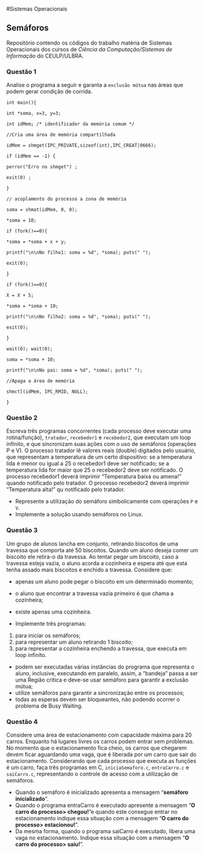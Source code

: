 #Sistemas Operacionais
## Semáforos
Repositório contendo os códigos do trabalho matéria de Sistemas Operacionais dos cursos de *Ciência da Computação/Sistemas de Informação* do CEULP/ULBRA.

### Questão 1

Analise o programa a seguir e garanta a `exclusão mútua` nas áreas que podem gerar condição de corrida.

```
int main(){

int *soma, x=3, y=3;

int idMem; /* identificador da memória comum */

//Cria uma área de memória compartilhada

idMem = shmget(IPC_PRIVATE,sizeof(int),IPC_CREAT|0666);

if (idMem == -1) {

perror("Erro no shmget") ;

exit(0) ;

}

// acoplamento do processo a zona de memória

soma = shmat(idMem, 0, 0);

*soma = 10;

if (fork()==0){

*soma = *soma + x + y;

printf("\n\nNo filho1: soma = %d", *soma); puts(" ");

exit(0);

}

if (fork()==0){

X = X + 5;

*soma = *soma + 10;

printf("\n\nNo filho2: soma = %d", *soma); puts(" ");

exit(0);

}

wait(0); wait(0);

soma = *soma + 10;

printf("\n\nNo pai: soma = %d", *soma); puts(" ");

//Apaga a área de memória

shmctl(idMem, IPC_RMID, NULL);

}
```

### Questão 2

Escreva três programas concorrentes (cada processo deve executar uma rotina/função), `tratador`, `recebedor1` e `recebedor2`, que executam um loop infinito, e que sincronizam suas ações com o uso de semáforos (operações P e V). O processo tratador lê valores reais (double) digitados pelo usuário, que representam a temperatura de um certo dispositivo: se a temperatura lida é menor ou igual a 25 o recebedor1 deve ser notificado; se a temperatura lida for maior que 25 o recebedor2 deve ser notificado. O processo recebedor1 deverá imprimir “Temperatura baixa ou amena!” quando notificado pelo tratador. O processo recebedor2 deverá imprimir “Temperatura alta!” qu notificado pelo tratador.

- Represente a utilização do semáforo simbolicamente com operações `P` e `V`.
- Implemente a solução usando semáforos no Linux.

### Questão 3

Um grupo de alunos lancha em conjunto, retirando biscoitos de uma travessa que comporta até 50 biscoitos. Quando um aluno deseja comer um biscoito ele retira-o da travessa. Ao tentar pegar um biscoito, caso a travessa esteja vazia, o aluno acorda a cozinheira e espera até que esta tenha assado mais biscoitos e enchido a travessa. Considere que:

- apenas um aluno pode pegar o biscoito em um determinado momento;
- o aluno que encontrar a travessa vazia primeiro é que chama a cozinheira;
- existe apenas uma cozinheira.

- Implemente três programas:
1. para iniciar os semáforos; 
2. para representar um aluno retirando 1 biscoito; 
3. para representar a cozinheira enchendo a travessa, que executa em loop infinito.
 

- podem ser executadas várias instâncias do programa que representa o aluno, inclusive, executando em paralelo, assim, a “bandeja” passa a ser uma Região crítica e deve-se usar semáforo para garantir a exclusão mútua;
- utilize semáforos para garantir a sincronização entre os processos;
- todas as esperas devem ser bloqueantes, não podendo ocorrer o problema de Busy Waiting.


### Questão 4

Considere uma área de estacionamento com capacidade máxima para 20 carros. 
Enquanto há lugares livres os carros podem entrar sem problemas. 
No momento que o estacionamento fica cheio, os carros que chegarem devem ficar aguardando uma vaga, que é liberada por um carro que sair do estacionamento. 
Considerando que cada processo que executa as funções é um carro, faça três programas em C, `iniciaSemaforo.c`, `entraCarro.c` e `saiCarro.c`, representando o controle de acesso com a utilização de semáforos.

- Quando o semáforo é inicializado apresenta a mensagem “**semáforo inicializado**”.
- Quando o programa entraCarro é executado apresente a mensagem “**O carro do processo> chegou!**”e quando este consegue entrar no estacionamento indique essa situação com a mensagem “**O carro do processo> estacionou!**”.
- Da mesma forma, quando o programa saiCarro é executado, libera uma vaga no estacionamento. Indique essa situação com a mensagem “**O carro do processo> saiu!**”.
